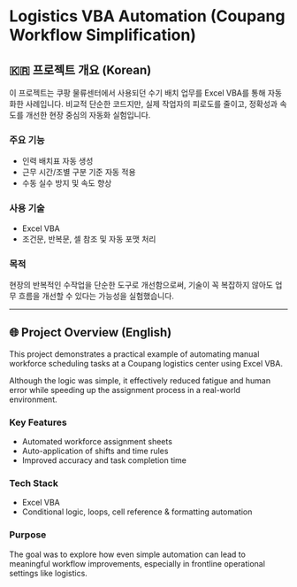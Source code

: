 # Logistics VBA Automation (Coupang Workflow Simplification)

## 🇰🇷 프로젝트 개요 (Korean)
이 프로젝트는 쿠팡 물류센터에서 사용되던 수기 배치 업무를 Excel VBA를 통해 자동화한 사례입니다.
비교적 단순한 코드지만, 실제 작업자의 피로도를 줄이고, 정확성과 속도를 개선한 현장 중심의 자동화 실험입니다.

### 주요 기능
- 인력 배치표 자동 생성
- 근무 시간/조별 구분 기준 자동 적용
- 수동 실수 방지 및 속도 향상

### 사용 기술
- Excel VBA
- 조건문, 반복문, 셀 참조 및 자동 포맷 처리

### 목적
현장의 반복적인 수작업을 단순한 도구로 개선함으로써, 기술이 꼭 복잡하지 않아도 업무 흐름을 개선할 수 있다는 가능성을 실험했습니다.

---

## 🌐 Project Overview (English)
This project demonstrates a practical example of automating manual workforce scheduling tasks at a Coupang logistics center using Excel VBA.

Although the logic was simple, it effectively reduced fatigue and human error while speeding up the assignment process in a real-world environment.

### Key Features
- Automated workforce assignment sheets
- Auto-application of shifts and time rules
- Improved accuracy and task completion time

### Tech Stack
- Excel VBA
- Conditional logic, loops, cell reference & formatting automation

### Purpose
The goal was to explore how even simple automation can lead to meaningful workflow improvements, especially in frontline operational settings like logistics.

